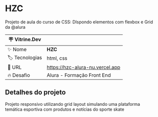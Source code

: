 # HZC

Projeto de aula do curso de CSS: DIspondo elementos com flexbox e Grid da @alura

| :placard: Vitrine.Dev |     |
| -------------  | --- |
| :sparkles: Nome        | **HZC**
| :label: Tecnologias | html, css
| :rocket: URL         | https://hzc-alura-nu.vercel.app
| :fire: Desafio     | Alura - Formação Front End

## Detalhes do projeto

Projeto responsivo utilizando grid layout simulando uma plataforma temática esportiva com produtos e notícias do sporte skate
